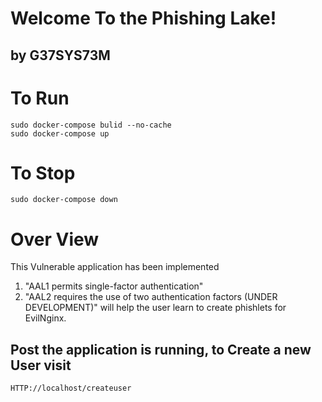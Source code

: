 # Welcome To the Phishing Lake!
## by G37SYS73M

# To Run
```
sudo docker-compose bulid --no-cache
sudo docker-compose up
```

# To Stop
```
sudo docker-compose down
```

# Over View
This Vulnerable application has been implemented 
1. "AAL1 permits single-factor authentication"
2. "AAL2 requires the use of two authentication factors (UNDER DEVELOPMENT)" will help the user learn to create phishlets for EvilNginx.  



## Post the application is running, to Create a new User visit
```
HTTP://localhost/createuser
```
